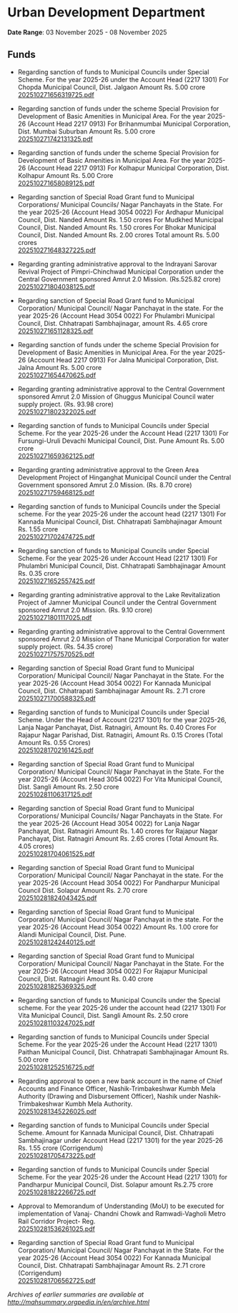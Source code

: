 # Urban Development Department

**Date Range**: 03 November 2025 - 08 November 2025


## Funds
- Regarding sanction of funds to Municipal Councils under Special Scheme. For the year 2025-26 under the Account Head (2217 1301) For Chopda Municipal Council, Dist. Jalgaon Amount Rs. 5.00 crore\
  [202510271656319725.pdf](https://gr.maharashtra.gov.in/Site/Upload/Government%20Resolutions/English/202510271656319725.pdf)

- Regarding sanction of funds under the scheme Special Provision for Development of Basic Amenities in Municipal Area. For the year 2025-26 (Account Head 2217 0913) For Brihanmumbai Municipal Corporation, Dist. Mumbai Suburban Amount Rs. 5.00 crore\
  [202510271742131325.pdf](https://gr.maharashtra.gov.in/Site/Upload/Government%20Resolutions/English/202510271742131325.pdf)

- Regarding sanction of funds under the scheme Special Provision for Development of Basic Amenities in Municipal Area. For the year 2025-26 (Account Head 2217 0913) For Kolhapur Municipal Corporation, Dist. Kolhapur Amount Rs. 5.00 Crore\
  [202510271658089125.pdf](https://gr.maharashtra.gov.in/Site/Upload/Government%20Resolutions/English/202510271658089125.pdf)

- Regarding sanction of Special Road Grant fund to Municipal Corporations/ Municipal Councils/ Nagar Panchayats in the State. For the year 2025-26 (Account Head 3054 0022) For Ardhapur Municipal Council, Dist. Nanded Amount Rs. 1.50 crores For Mudkhed Municipal Council, Dist. Nanded Amount Rs. 1.50 crores For Bhokar Municipal Council, Dist. Nanded Amount Rs. 2.00 crores Total amount Rs. 5.00 crores\
  [202510271648327225.pdf](https://gr.maharashtra.gov.in/Site/Upload/Government%20Resolutions/English/202510271648327225.pdf)

- Regarding granting administrative approval to the Indrayani Sarovar Revival Project of Pimpri-Chinchwad Municipal Corporation under the Central Government sponsored Amrut 2.0 Mission. (Rs.525.82 crore)\
  [202510271804038125.pdf](https://gr.maharashtra.gov.in/Site/Upload/Government%20Resolutions/English/202510271804038125.pdf)

- Regarding sanction of Special Road Grant fund to Municipal Corporation/ Municipal Council/ Nagar Panchayat in the state. For the year 2025-26 (Account Head 3054 0022) For Phulambri Municipal Council, Dist. Chhatrapati Sambhajinagar, amount Rs. 4.65 crore\
  [202510271651128325.pdf](https://gr.maharashtra.gov.in/Site/Upload/Government%20Resolutions/English/202510271651128325.pdf)

- Regarding sanction of funds under the scheme Special Provision for Development of Basic Amenities in Municipal Area. For the year 2025-26 (Account Head 2217 0913) For Jalna Municipal Corporation, Dist. Jalna Amount Rs. 5.00 crore\
  [202510271654470625.pdf](https://gr.maharashtra.gov.in/Site/Upload/Government%20Resolutions/English/202510271654470625.pdf)

- Regarding granting administrative approval to the Central Government sponsored Amrut 2.0 Mission of Ghuggus Municipal Council water supply project. (Rs. 93.98 crore)\
  [202510271802322025.pdf](https://gr.maharashtra.gov.in/Site/Upload/Government%20Resolutions/English/202510271802322025.pdf)

- Regarding sanction of funds to Municipal Councils under Special Scheme. For the year 2025-26 under the Account Head (2217 1301) For Fursungi-Uruli Devachi Municipal Council, Dist. Pune Amount Rs. 5.00 crore\
  [202510271659362125.pdf](https://gr.maharashtra.gov.in/Site/Upload/Government%20Resolutions/English/202510271659362125.pdf)

- Regarding granting administrative approval to the Green Area Development Project of Hinganghat Municipal Council under the Central Government sponsored Amrut 2.0 Mission. (Rs. 8.70 crore)\
  [202510271759468125.pdf](https://gr.maharashtra.gov.in/Site/Upload/Government%20Resolutions/English/202510271759468125.pdf)

- Regarding sanction of funds to Municipal Councils under the Special scheme. For the year 2025-26 under the account head (2217 1301) For Kannada Municipal Council, Dist. Chhatrapati Sambhajinagar Amount Rs. 1.55 crore\
  [202510271702474725.pdf](https://gr.maharashtra.gov.in/Site/Upload/Government%20Resolutions/English/202510271702474725.pdf)

- Regarding sanction of funds to Municipal Councils under Special Scheme. For the year 2025-26 under Account Head (2217 1301) For Phulambri Municipal Council, Dist. Chhatrapati Sambhajinagar Amount Rs. 0.35 crore\
  [202510271652557425.pdf](https://gr.maharashtra.gov.in/Site/Upload/Government%20Resolutions/English/202510271652557425.pdf)

- Regarding granting administrative approval to the Lake Revitalization Project of Jamner Municipal Council under the Central Government sponsored Amrut 2.0 Mission. (Rs. 9.10 crore)\
  [202510271801117025.pdf](https://gr.maharashtra.gov.in/Site/Upload/Government%20Resolutions/English/202510271801117025.pdf)

- Regarding granting administrative approval to the Central Government sponsored Amrut 2.0 Mission of Thane Municipal Corporation for water supply project. (Rs. 54.35 crore)\
  [202510271757570525.pdf](https://gr.maharashtra.gov.in/Site/Upload/Government%20Resolutions/English/202510271757570525.pdf)

- Regarding sanction of Special Road Grant fund to Municipal Corporation/ Municipal Council/ Nagar Panchayat in the State. For the year 2025-26 (Account Head 3054 0022) For Kannada Municipal Council, Dist. Chhatrapati Sambhajinagar Amount Rs. 2.71 crore\
  [202510271700588325.pdf](https://gr.maharashtra.gov.in/Site/Upload/Government%20Resolutions/English/202510271700588325.pdf)

- Regarding sanction of funds to Municipal Councils under Special Scheme. Under the Head of Account (2217 1301) for the year 2025-26, Lanja Nagar Panchayat, Dist. Ratnagiri, Amount Rs. 0.40 Crores For Rajapur Nagar Parishad, Dist. Ratnagiri, Amount Rs. 0.15 Crores (Total Amount Rs. 0.55 Crores)\
  [202510281702161425.pdf](https://gr.maharashtra.gov.in/Site/Upload/Government%20Resolutions/English/202510281702161425.pdf)

- Regarding sanction of Special Road Grant fund to Municipal Corporation/ Municipal Council/ Nagar Panchayat in the State. For the year 2025-26 (Account Head 3054 0022) For Vita Municipal Council, Dist. Sangli Amount Rs. 2.50 crore\
  [202510281106317125.pdf](https://gr.maharashtra.gov.in/Site/Upload/Government%20Resolutions/English/202510281106317125.pdf)

- Regarding sanction of Special Road Grant fund to Municipal Corporations/ Municipal Councils/ Nagar Panchayats in the State. For the year 2025-26 (Account Head 3054 0022) for Lanja Nagar Panchayat, Dist. Ratnagiri Amount Rs. 1.40 crores for Rajapur Nagar Panchayat, Dist. Ratnagiri Amount Rs. 2.65 crores (Total Amount Rs. 4.05 crores)\
  [202510281704061525.pdf](https://gr.maharashtra.gov.in/Site/Upload/Government%20Resolutions/English/202510281704061525.pdf)

- Regarding sanction of Special Road Grant fund to Municipal Corporation/ Municipal Council/ Nagar Panchayat in the state. For the year 2025-26 (Account Head 3054 0022) For Pandharpur Municipal Council Dist. Solapur Amount Rs. 2.70 crore\
  [202510281824043425.pdf](https://gr.maharashtra.gov.in/Site/Upload/Government%20Resolutions/English/202510281824043425.pdf)

- Regarding sanction of Special Road Grant fund to Municipal Corporation/ Municipal Council/ Nagar Panchayat in the state. For the year 2025-26 (Account Head 3054 0022) Amount Rs. 1.00 crore for Alandi Municipal Council, Dist. Pune.\
  [202510281242440125.pdf](https://gr.maharashtra.gov.in/Site/Upload/Government%20Resolutions/English/202510281242440125.pdf)

- Regarding sanction of Special Road Grant fund to Municipal Corporation/ Municipal Council/ Nagar Panchayat in the State. For the year 2025-26 (Account Head 3054 0022) For Rajapur Municipal Council, Dist. Ratnagiri Amount Rs. 0.40 crore\
  [202510281825369325.pdf](https://gr.maharashtra.gov.in/Site/Upload/Government%20Resolutions/English/202510281825369325.pdf)

- Regarding sanction of funds to Municipal Councils under the Special scheme. For the year 2025-26 under the account head (2217 1301) For Vita Municipal Council, Dist. Sangli Amount Rs. 2.50 crore\
  [202510281103247025.pdf](https://gr.maharashtra.gov.in/Site/Upload/Government%20Resolutions/English/202510281103247025.pdf)

- Regarding sanction of funds to Municipal Councils under Special Scheme. For the year 2025-26 under the Account Head (2217 1301) Paithan Municipal Council, Dist. Chhatrapati Sambhajinagar Amount Rs. 5.00 crore\
  [202510281252516725.pdf](https://gr.maharashtra.gov.in/Site/Upload/Government%20Resolutions/English/202510281252516725.pdf)

- Regarding approval to open a new bank account in the name of Chief Accounts and Finance Officer, Nashik-Trimbakeshwar Kumbh Mela Authority (Drawing and Disbursement Officer), Nashik under Nashik-Trimbakeshwar Kumbh Mela Authority.\
  [202510281345226025.pdf](https://gr.maharashtra.gov.in/Site/Upload/Government%20Resolutions/English/202510281345226025.pdf)

- Regarding sanction of funds to Municipal Councils under Special Scheme. Amount for Kannada Municipal Council, Dist. Chhatrapati Sambhajinagar under Account Head (2217 1301) for the year 2025-26 Rs. 1.55 crore (Corrigendum)\
  [202510281705473225.pdf](https://gr.maharashtra.gov.in/Site/Upload/Government%20Resolutions/English/202510281705473225.pdf)

- Regarding sanction of funds to Municipal Councils under Special Scheme. For the year 2025-26 under the Account Head (2217 1301) for Pandharpur Municipal Council, Dist. Solapur amount Rs.2.75 crore\
  [202510281822266725.pdf](https://gr.maharashtra.gov.in/Site/Upload/Government%20Resolutions/English/202510281822266725.pdf)

- Approval to Memorandum of Understanding (MoU) to be executed for implementation of Vanaj- Chandni Chowk and Ramwadi-Vagholi Metro Rail Corridor Project- Reg.\
  [202510281536261025.pdf](https://gr.maharashtra.gov.in/Site/Upload/Government%20Resolutions/English/202510281536261025.....pdf)

- Regarding sanction of Special Road Grant fund to Municipal Corporation/ Municipal Council/ Nagar Panchayat in the State. For the year 2025-26 (Account Head 3054 0022) For Kannada Municipal Council, Dist. Chhatrapati Sambhajinagar Amount Rs. 2.71 crore (Corrigendum)\
  [202510281706562725.pdf](https://gr.maharashtra.gov.in/Site/Upload/Government%20Resolutions/English/202510281706562725.pdf)


*Archives of earlier summaries are available at http://mahsummary.orgpedia.in/en/archive.html*